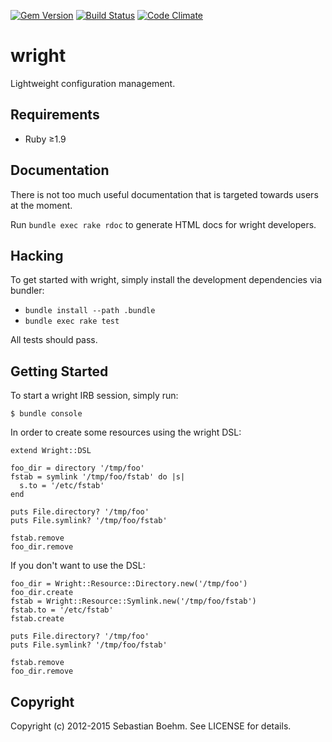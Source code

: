 [![Gem Version](http://img.shields.io/gem/v/wright.svg)][gem]
[![Build Status](http://img.shields.io/travis/sometimesfood/wright.svg)][travis]
[![Code Climate](http://img.shields.io/codeclimate/github/sometimesfood/wright.svg)][codeclimate]

[gem]: https://rubygems.org/gems/wright
[travis]: https://travis-ci.org/sometimesfood/wright
[codeclimate]: https://codeclimate.com/github/sometimesfood/wright

wright
======

Lightweight configuration management.

Requirements
------------

 - Ruby ≥1.9

Documentation
-------------

There is not too much useful documentation that is targeted towards
users at the moment.

Run `bundle exec rake rdoc` to generate HTML docs for wright
developers.

Hacking
-------

To get started with wright, simply install the development
dependencies via bundler:

 - `bundle install --path .bundle`
 - `bundle exec rake test`

All tests should pass.

Getting Started
---------------

To start a wright IRB session, simply run:

    $ bundle console

In order to create some resources using the wright DSL:

    extend Wright::DSL
    
    foo_dir = directory '/tmp/foo'
    fstab = symlink '/tmp/foo/fstab' do |s|
      s.to = '/etc/fstab'
    end
    
    puts File.directory? '/tmp/foo'
    puts File.symlink? '/tmp/foo/fstab'
    
    fstab.remove
    foo_dir.remove

If you don't want to use the DSL:

    foo_dir = Wright::Resource::Directory.new('/tmp/foo')
    foo_dir.create
    fstab = Wright::Resource::Symlink.new('/tmp/foo/fstab')
    fstab.to = '/etc/fstab'
    fstab.create
   
    puts File.directory? '/tmp/foo'
    puts File.symlink? '/tmp/foo/fstab'
    
    fstab.remove
    foo_dir.remove

Copyright
---------

Copyright (c) 2012-2015 Sebastian Boehm. See LICENSE for details.
